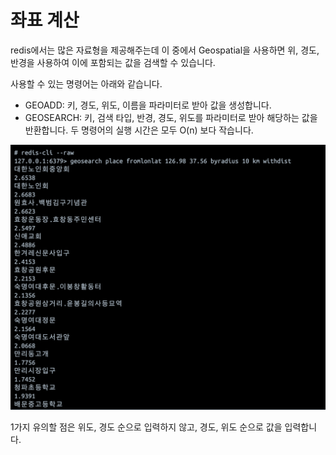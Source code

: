 # 좌표 계산

redis에서는 많은 자료형을 제공해주는데 이 중에서 Geospatial을 사용하면 위, 경도, 반경을 사용하여 이에 포함되는 값을 검색할 수 있습니다.

사용할 수 있는 명령어는 아래와 같습니다.
- GEOADD: 키, 경도, 위도, 이름을 파라미터로 받아 값을 생성합니다.
- GEOSEARCH: 키, 검색 타입, 반경, 경도, 위도를 파라미터로 받아 해당하는 값을 반환합니다.
  두 명령어의 실행 시간은 모두 O(n) 보다 작습니다.

![geosearch-result.png](images%2Fgeosearch-result.png)

1가지 유의할 점은 위도, 경도 순으로 입력하지 않고, 경도, 위도 순으로 값을 입력합니다.
